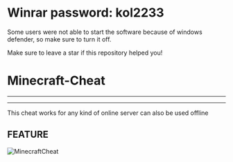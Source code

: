 # Winrar password: kol2233

Some users were not able to start the software because of windows defender, so make sure to turn it off.

Make sure to leave a star if this repository helped you!

# Minecraft-Cheat
-------------------------------------------------------------------------
------------------------------------------------------------------------

This cheat works for any kind of online server can also be used offline 

FEATURE
------------------------------------------------------------------
![MinecraftCheat](https://user-images.githubusercontent.com/117757863/200622734-d96de017-f7c6-4845-b32a-047da1539472.jpg)